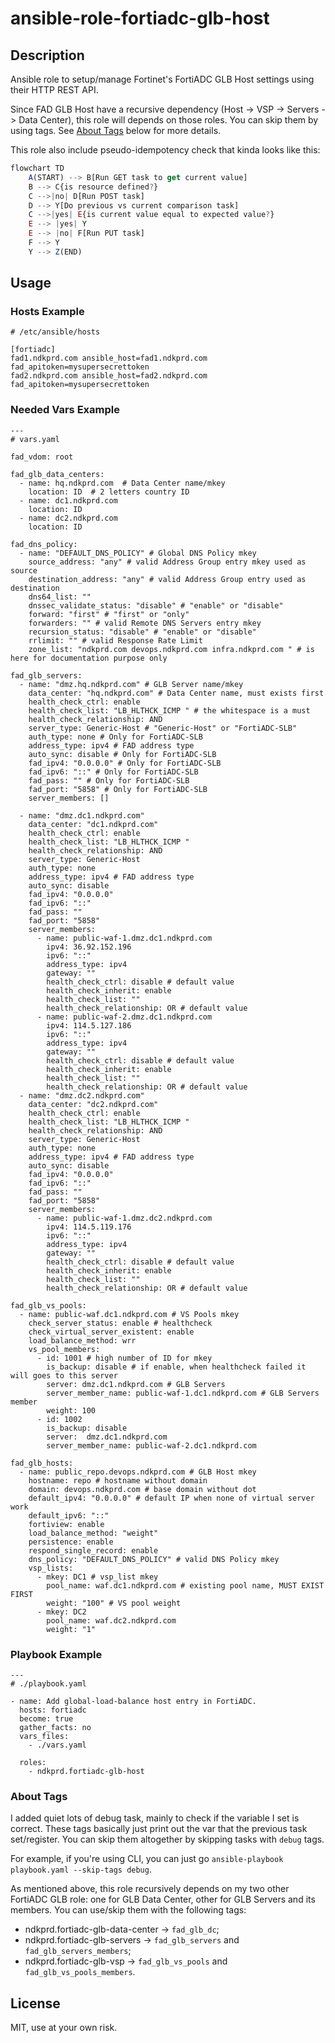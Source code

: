 # ansible-role-fortiadc-glb-host

## Description

Ansible role to setup/manage Fortinet's FortiADC GLB Host settings using their HTTP REST API.

Since FAD GLB Host have a recursive dependency (Host -> VSP -> Servers -> Data Center), this role will depends on those roles. You can skip them by using tags. See [About Tags](#about-tags) below for more details. 

This role also include pseudo-idempotency check that kinda looks like this:

```mermaid.js
flowchart TD
	A(START) --> B[Run GET task to get current value]
	B --> C{is resource defined?}
	C -->|no| D[Run POST task]
	D --> Y[Do previous vs current comparison task]
	C -->|yes| E{is current value equal to expected value?}
	E --> |yes| Y
	E --> |no| F[Run PUT task]
	F --> Y
	Y --> Z(END)
```

## Usage

### Hosts Example

```
# /etc/ansible/hosts

[fortiadc]
fad1.ndkprd.com ansible_host=fad1.ndkprd.com fad_apitoken=mysupersecrettoken
fad2.ndkprd.com ansible_host=fad2.ndkprd.com fad_apitoken=mysupersecrettoken
```

### Needed Vars Example

```
---
# vars.yaml

fad_vdom: root

fad_glb_data_centers:
  - name: hq.ndkprd.com  # Data Center name/mkey
    location: ID  # 2 letters country ID
  - name: dc1.ndkprd.com    
    location: ID     
  - name: dc2.ndkprd.com
    location: ID

fad_dns_policy:
  - name: "DEFAULT_DNS_POLICY" # Global DNS Policy mkey
    source_address: "any" # valid Address Group entry mkey used as source
    destination_address: "any" # valid Address Group entry used as destination
    dns64_list: ""
    dnssec_validate_status: "disable" # "enable" or "disable"
    forward: "first" # "first" or "only"
    forwarders: "" # valid Remote DNS Servers entry mkey
    recursion_status: "disable" # "enable" or "disable"
    rrlimit: "" # valid Response Rate Limit 
    zone_list: "ndkprd.com devops.ndkprd.com infra.ndkprd.com " # is here for documentation purpose only

fad_glb_servers:
  - name: "dmz.hq.ndkprd.com" # GLB Server name/mkey
    data_center: "hq.ndkprd.com" # Data Center name, must exists first
    health_check_ctrl: enable
    health_check_list: "LB_HLTHCK_ICMP " # the whitespace is a must
    health_check_relationship: AND      
    server_type: Generic-Host # "Generic-Host" or "FortiADC-SLB"
    auth_type: none # Only for FortiADC-SLB
    address_type: ipv4 # FAD address type
    auto_sync: disable # Only for FortiADC-SLB
    fad_ipv4: "0.0.0.0" # Only for FortiADC-SLB
    fad_ipv6: "::" # Only for FortiADC-SLB
    fad_pass: "" # Only for FortiADC-SLB
    fad_port: "5858" # Only for FortiADC-SLB
    server_members: []

  - name: "dmz.dc1.ndkprd.com"
    data_center: "dc1.ndkprd.com"
    health_check_ctrl: enable
    health_check_list: "LB_HLTHCK_ICMP "
    health_check_relationship: AND
    server_type: Generic-Host
    auth_type: none
    address_type: ipv4 # FAD address type
    auto_sync: disable
    fad_ipv4: "0.0.0.0"
    fad_ipv6: "::"
    fad_pass: ""
    fad_port: "5858"
    server_members:
      - name: public-waf-1.dmz.dc1.ndkprd.com
        ipv4: 36.92.152.196
        ipv6: "::"
        address_type: ipv4
        gateway: ""
        health_check_ctrl: disable # default value
        health_check_inherit: enable
        health_check_list: ""
        health_check_relationship: OR # default value
      - name: public-waf-2.dmz.dc1.ndkprd.com
        ipv4: 114.5.127.186
        ipv6: "::"
        address_type: ipv4
        gateway: ""
        health_check_ctrl: disable # default value
        health_check_inherit: enable
        health_check_list: ""
        health_check_relationship: OR # default value
  - name: "dmz.dc2.ndkprd.com"
    data_center: "dc2.ndkprd.com"
    health_check_ctrl: enable
    health_check_list: "LB_HLTHCK_ICMP "
    health_check_relationship: AND
    server_type: Generic-Host
    auth_type: none
    address_type: ipv4 # FAD address type
    auto_sync: disable
    fad_ipv4: "0.0.0.0"
    fad_ipv6: "::"
    fad_pass: ""
    fad_port: "5858"
    server_members:
      - name: public-waf-1.dmz.dc2.ndkprd.com
        ipv4: 114.5.119.176
        ipv6: "::"
        address_type: ipv4
        gateway: ""
        health_check_ctrl: disable # default value
        health_check_inherit: enable
        health_check_list: ""
        health_check_relationship: OR # default value

fad_glb_vs_pools:
  - name: public-waf.dc1.ndkprd.com # VS Pools mkey
    check_server_status: enable # healthcheck
    check_virtual_server_existent: enable
    load_balance_method: wrr
    vs_pool_members:
      - id: 1001 # high number of ID for mkey
        is_backup: disable # if enable, when healthcheck failed it will goes to this server
        server: dmz.dc1.ndkprd.com # GLB Servers
        server_member_name: public-waf-1.dc1.ndkprd.com # GLB Servers member
        weight: 100
      - id: 1002
        is_backup: disable
        server:  dmz.dc1.ndkprd.com
        server_member_name: public-waf-2.dc1.ndkprd.com

fad_glb_hosts:
  - name: public_repo.devops.ndkprd.com # GLB Host mkey
    hostname: repo # hostname without domain
    domain: devops.ndkprd.com # base domain without dot
    default_ipv4: "0.0.0.0" # default IP when none of virtual server work
    default_ipv6: "::"
    fortiview: enable
    load_balance_method: "weight"
    persistence: enable
    respond_single_record: enable
    dns_policy: "DEFAULT_DNS_POLICY" # valid DNS Policy mkey
    vsp_lists:
      - mkey: DC1 # vsp_list mkey
        pool_name: waf.dc1.ndkprd.com # existing pool name, MUST EXIST FIRST
        weight: "100" # VS pool weight
      - mkey: DC2
        pool_name: waf.dc2.ndkprd.com
        weight: "1"

```

### Playbook Example

```
---
# ./playbook.yaml

- name: Add global-load-balance host entry in FortiADC.      
  hosts: fortiadc
  become: true
  gather_facts: no
  vars_files:
    - ./vars.yaml

  roles:
    - ndkprd.fortiadc-glb-host
```

### About Tags

I added quiet lots of debug task, mainly to check if the variable I set is correct. These tags basically just print out the var that the previous task set/register. You can skip them altogether by skipping tasks with `debug` tags.

For example, if you're using CLI, you can just go `ansible-playbook playbook.yaml --skip-tags debug`.

As mentioned above, this role recursively depends on my two other FortiADC GLB role: one for GLB Data Center, other for GLB Servers and its members. You can use/skip them with the following tags:

- ndkprd.fortiadc-glb-data-center -> `fad_glb_dc`;
- ndkprd.fortiadc-glb-servers -> `fad_glb_servers` and `fad_glb_servers_members`;
- ndkprd.fortiadc-glb-vsp -> `fad_glb_vs_pools` and `fad_glb_vs_pools_members`.

## License

MIT, use at your own risk.
